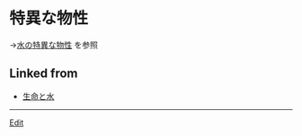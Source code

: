 # 特異な物性

→[水の特異な物性](水の特異な物性.md) を参照



## Linked from

* [生命と水](生命と水.md)


----
[Edit](https://github.com/vitroid/vitroid.github.io/edit/master/MD/特異な物性.md)
